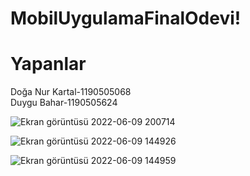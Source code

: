 # MobilUygulamaFinalOdevi!

# Yapanlar 
Doğa Nur Kartal-1190505068
<br/>
Duygu Bahar-1190505624


![Ekran görüntüsü 2022-06-09 200714](https://user-images.githubusercontent.com/98963339/172905161-8cffaf96-c7c7-48d0-acf2-dd07341f3600.png)



![Ekran görüntüsü 2022-06-09 144926](https://user-images.githubusercontent.com/98963339/172901774-24c37609-7bce-4f12-9ede-e302b835bdfc.png)


![Ekran görüntüsü 2022-06-09 144959](https://user-images.githubusercontent.com/98963339/172901778-caa0dc11-81ed-4a57-8cb5-6eef20a7262b.png)
